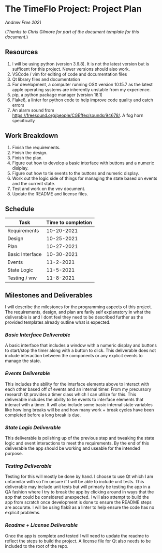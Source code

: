 # The TimeFlo Project: Project Plan
*Andrew Free 2021*

(*Thanks to Chris Gilmore for part of the document template
for this document.*)

## Resources


1. I will be using python (version 3.6.8). It is not the latest version but is sufficent for this project. Newer versions should also work.
2. VSCode / vim for editing of code and documentation files
3. Qt library files and documentation
4. For development, a computer running OSX version 10.15.7 as the latest apple operating systems are inherently unstable from my experience. 
5. pip, a python package manager (version 18.1)
6. Flake8, a linter for python code to help improve code quality and catch errors
7. An alarm sound from https://freesound.org/people/CGEffex/sounds/94678/. A fog horn specifically 


## Work Breakdown

1. Finish the requirements.
2. Finish the design.
3. Finish the plan.
4. Figure out how to develop a basic interface with buttons and a numeric disiplay.
5. Figure out how to tie events to the buttons and numeric display.
6. Work out the logic side of things for managing the state based on events and the current state.
7. Test and work on the vnv document.
8. Update the README and license files.

## Schedule

| Task | Time to completion |
| --- | ----------- |
| Requirements | 10-20-2021 |
| Design | 10-25-2021 |
| Plan | 10-27-2021 |
| Basic Interface | 10-30-2021 |
| Events | 11-2-2021 |
| State Logic | 11-5-2021 |
| Testing / vnv | 11-8-2021 |
## Milestones and Deliverables

I will describe the milestones for the programming aspects of this project. The requirements, design, and plan are farily self explanatory in what the deliverable is and I dont feel they need to be described further as the provided templates already outline what is expected. 

### *Basic Interface Deliverable*

A basic interface that includes a window with a numeric display and buttons to start/stop the timer along with a button to click. This deliverable does not include interaction between the components or any explicit events to manage the state. 

### *Events Deliverable*

This includes the ability for the interface elements above to interact with each other based off of events and an internal timer. From my precursory research Qt provides a timer class which I can utilize for this. This deliverable includes the ability to tie events to interface elements that interact with a timer. It will also include some basic internal state variables like how long breaks will be and how many work + break cycles have been completed before a long break is due. 
### *State Logic Deliverable*

This deliverable is polishing up of the previous step and tweaking the state logic and event interactions to meet the requirements. By the end of this deliverable the app should be working and useable for the intended purpose. 

### *Testing Deliverable*

Testing for this will mostly be done by hand. I choose to use Qt which I am unfarmilar with so I'm unsure if I will be able to include unit tests. This deliverable may include unit tests but will primarly be testing the app in a QA fashion where I try to break the app by clicking around in ways that the app that could be considered unexpected. I will also attempt to build the app from scratch once development is done to ensure the README steps are accurate. I will be using flak8 as a linter to help ensure the code has no explicit problems.  

### *Readme + License Deliverable*

Once the app is complete and tested I will need to update the readme to reflect the steps to build the project. A license file for Qt also needs to be included to the root of the repo. 